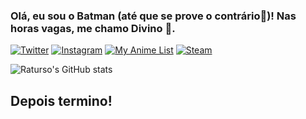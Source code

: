 ### Olá, eu sou o Batman (até que se prove o contrário🦇)! Nas horas vagas, me chamo Divino 🐻. 
[![Twitter](https://img.shields.io/badge/Twitter-1DA1F2?style=for-the-badge&logo=twitter&logoColor=white)](https://twitter.com/divino_morais)
[![Instagram](https://img.shields.io/badge/Instagram-E4405F?style=for-the-badge&logo=instagram&logoColor=white)](https://www.instagram.com/rat.urso/)
[![My Anime List](https://img.shields.io/badge/Myanimelist-2E51A2?style=for-the-badge&logo=myanimelist&logoColor=white)](https://myanimelist.net/profile/Raturso)
[![Steam](https://img.shields.io/badge/Steam-000000?style=for-the-badge&logo=steam&logoColor=white)](https://steamcommunity.com/id/divino-h/)

![Raturso's GitHub stats](https://github-readme-stats.vercel.app/api?username=raturso&show_icons=true&theme=dark)

## Depois termino!

  
